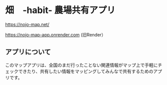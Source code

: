 # 畑　-habit- 農場共有アプリ

https://nojo-map.net/

https://nojo-map-app.onrender.com (旧Render）


## アプリについて 

このマップアプリは、全国のまだ行ったことない関連情報がマップ上で手軽にチェックできたり、共有したい情報をマッピングしてみんなで共有するためのアプリです。
